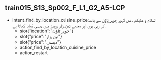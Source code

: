 ## train015_S13_Sp002_F_L1_G2_A5-LCP
* intent_find_by_location_cuisine_price:السلام و علیکم ۔میں لاہور [جوہر ٹاؤن](location) سے بات کر رہی ہوں اور مجھے [تین ہزار](price) روپیز میں [دیسی](price) کھانا کھانا ہے.
	- slot{"location":"جوہر ٹاؤن"}
	- slot{"price":"تین ہزار"}
	- slot{"price":"دیسی"}
	- action_find_by_location_cuisine_price
	- action_restart